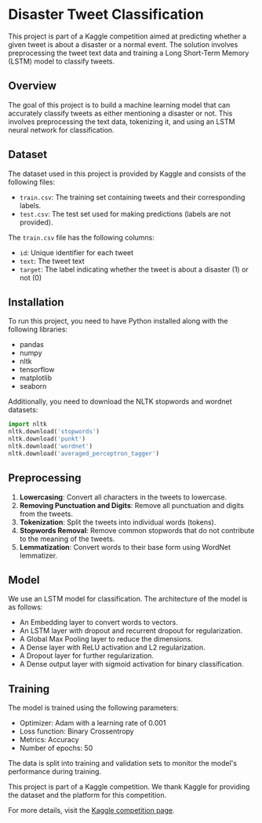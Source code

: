 # Disaster Tweet Classification

This project is part of a Kaggle competition aimed at predicting whether a given tweet is about a disaster or a normal event. The solution involves preprocessing the tweet text data and training a Long Short-Term Memory (LSTM) model to classify tweets.

## Overview

The goal of this project is to build a machine learning model that can accurately classify tweets as either mentioning a disaster or not. This involves preprocessing the text data, tokenizing it, and using an LSTM neural network for classification.

## Dataset

The dataset used in this project is provided by Kaggle and consists of the following files:
- `train.csv`: The training set containing tweets and their corresponding labels.
- `test.csv`: The test set used for making predictions (labels are not provided).

The `train.csv` file has the following columns:
- `id`: Unique identifier for each tweet
- `text`: The tweet text
- `target`: The label indicating whether the tweet is about a disaster (1) or not (0)

## Installation

To run this project, you need to have Python installed along with the following libraries:
- pandas
- numpy
- nltk
- tensorflow
- matplotlib
- seaborn


Additionally, you need to download the NLTK stopwords and wordnet datasets:

```python
import nltk
nltk.download('stopwords')
nltk.download('punkt')
nltk.download('wordnet')
nltk.download('averaged_perceptron_tagger')
```

## Preprocessing

1. **Lowercasing**: Convert all characters in the tweets to lowercase.
2. **Removing Punctuation and Digits**: Remove all punctuation and digits from the tweets.
3. **Tokenization**: Split the tweets into individual words (tokens).
4. **Stopwords Removal**: Remove common stopwords that do not contribute to the meaning of the tweets.
5. **Lemmatization**: Convert words to their base form using WordNet lemmatizer.

## Model

We use an LSTM model for classification. The architecture of the model is as follows:
- An Embedding layer to convert words to vectors.
- An LSTM layer with dropout and recurrent dropout for regularization.
- A Global Max Pooling layer to reduce the dimensions.
- A Dense layer with ReLU activation and L2 regularization.
- A Dropout layer for further regularization.
- A Dense output layer with sigmoid activation for binary classification.

## Training

The model is trained using the following parameters:
- Optimizer: Adam with a learning rate of 0.001
- Loss function: Binary Crossentropy
- Metrics: Accuracy
- Number of epochs: 50

The data is split into training and validation sets to monitor the model's performance during training.


This project is part of a Kaggle competition. We thank Kaggle for providing the dataset and the platform for this competition.

For more details, visit the [Kaggle competition page](https://www.kaggle.com/c/nlp-getting-started).
